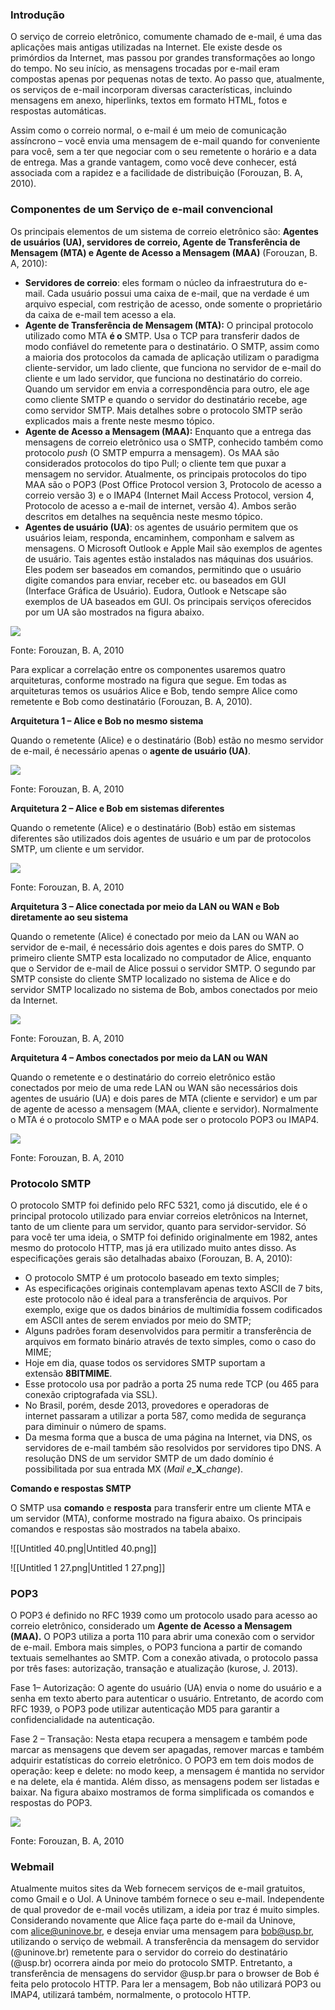 ### Introdução

O serviço de correio eletrônico, comumente chamado de e-mail, é uma das aplicações mais antigas utilizadas na Internet. Ele existe desde os primórdios da Internet, mas passou por grandes transformações ao longo do tempo. No seu início, as mensagens trocadas por e-mail eram compostas apenas por pequenas notas de texto. Ao passo que, atualmente, os serviços de e-mail incorporam diversas características, incluindo mensagens em anexo, hiperlinks, textos em formato HTML, fotos e respostas automáticas.

Assim como o correio normal, o e-mail é um meio de comunicação assíncrono – você envia uma mensagem de e-mail quando for conveniente para você, sem a ter que negociar com o seu remetente o horário e a data de entrega. Mas a grande vantagem, como você deve conhecer, está associada com a rapidez e a facilidade de distribuição (Forouzan, B. A, 2010).

### Componentes de um Serviço de e-mail convencional

Os principais elementos de um sistema de correio eletrônico são: **Agentes de usuários (UA), servidores de correio, Agente de Transferência de Mensagem (MTA) e Agente de Acesso a Mensagem (MAA)** (Forouzan, B. A, 2010):

- **Servidores de correio**: eles formam o núcleo da infraestrutura do e-mail. Cada usuário possui uma caixa de e-mail, que na verdade é um arquivo especial, com restrição de acesso, onde somente o proprietário da caixa de e-mail tem acesso a ela.
- **Agente de Transferência de Mensagem (MTA):** O principal protocolo utilizado como MTA **é o** SMTP. Usa o TCP para transferir dados de modo confiável do remetente para o destinatário. O SMTP, assim como a maioria dos protocolos da camada de aplicação utilizam o paradigma cliente-servidor, um lado cliente, que funciona no servidor de e-mail do cliente e um lado servidor, que funciona no destinatário do correio. Quando um servidor em envia a correspondência para outro, ele age como cliente SMTP e quando o servidor do destinatário recebe, age como servidor SMTP. Mais detalhes sobre o protocolo SMTP serão explicados mais a frente neste mesmo tópico.
- **Agente de Acesso a Mensagem (MAA):** Enquanto que a entrega das mensagens de correio eletrônico usa o SMTP, conhecido também como protocolo _push_ (O SMTP empurra a mensagem). Os MAA são considerados protocolos do tipo Pull; o cliente tem que puxar a mensagem no servidor. Atualmente, os principais protocolos do tipo MAA são o POP3 (Post Office Protocol version 3, Protocolo de acesso a correio versão 3) e o IMAP4 (Internet Mail Access Protocol, version 4, Protocolo de acesso a e-mail de internet, versão 4). Ambos serão descritos em detalhes na sequência neste mesmo tópico.
- **Agentes de usuário (UA)**: os agentes de usuário permitem que os usuários leiam, responda, encaminhem, componham e salvem as mensagens. O Microsoft Outlook e Apple Mail são exemplos de agentes de usuário. Tais agentes estão instalados nas máquinas dos usuários. Eles podem ser baseados em comandos, permitindo que o usuário digite comandos para enviar, receber etc. ou baseados em GUI (Interface Gráfica de Usuário). Eudora, Outlook e Netscape são exemplos de UA baseados em GUI. Os principais serviços oferecidos por um UA são mostrados na figura abaixo.

[![](https://img.uninove.br/static/0/0/0/0/0/0/1/7/5/3/1/1753130/39868.png)](https://img.uninove.br/static/0/0/0/0/0/0/1/7/5/3/1/1753130/39868.png)

Fonte: Forouzan, B. A, 2010

Para explicar a correlação entre os componentes usaremos quatro arquiteturas, conforme mostrado na figura que segue. Em todas as arquiteturas temos os usuários Alice e Bob, tendo sempre Alice como remetente e Bob como destinatário (Forouzan, B. A, 2010).

**Arquitetura 1 – Alice e Bob no mesmo sistema**

Quando o remetente (Alice) e o destinatário (Bob) estão no mesmo servidor de e-mail, é necessário apenas o **agente de usuário (UA)**.

[![](https://img.uninove.br/static/0/0/0/0/0/0/1/7/5/3/1/1753160/39869.png)](https://img.uninove.br/static/0/0/0/0/0/0/1/7/5/3/1/1753160/39869.png)

Fonte: Forouzan, B. A, 2010

**Arquitetura 2 – Alice e Bob em sistemas diferentes**

Quando o remetente (Alice) e o destinatário (Bob) estão em sistemas diferentes são utilizados dois agentes de usuário e um par de protocolos SMTP, um cliente e um servidor.

[![](https://img.uninove.br/static/0/0/0/0/0/0/1/7/5/3/1/1753167/39870.png)](https://img.uninove.br/static/0/0/0/0/0/0/1/7/5/3/1/1753167/39870.png)

Fonte: Forouzan, B. A, 2010

**Arquitetura 3 – Alice conectada por meio da LAN ou WAN e Bob diretamente ao seu sistema**

Quando o remetente (Alice) é conectado por meio da LAN ou WAN ao servidor de e-mail, é necessário dois agentes e dois pares do SMTP. O primeiro cliente SMTP esta localizado no computador de Alice, enquanto que o Servidor de e-mail de Alice possui o servidor SMTP. O segundo par SMTP consiste do cliente SMTP localizado no sistema de Alice e do servidor SMTP localizado no sistema de Bob, ambos conectados por meio da Internet.

[![](https://img.uninove.br/static/0/0/0/0/0/0/1/7/5/3/1/1753174/39871.png)](https://img.uninove.br/static/0/0/0/0/0/0/1/7/5/3/1/1753174/39871.png)

Fonte: Forouzan, B. A, 2010

**Arquitetura 4 – Ambos conectados por meio da LAN ou WAN**

Quando o remetente e o destinatário do correio eletrônico estão conectados por meio de uma rede LAN ou WAN são necessários dois agentes de usuário (UA) e dois pares de MTA (cliente e servidor) e um par de agente de acesso a mensagem (MAA, cliente e servidor). Normalmente o MTA é o protocolo SMTP e o MAA pode ser o protocolo POP3 ou IMAP4.

[![](https://img.uninove.br/static/0/0/0/0/0/0/1/7/5/0/4/1750485/39872.png)](https://img.uninove.br/static/0/0/0/0/0/0/1/7/5/0/4/1750485/39872.png)

Fonte: Forouzan, B. A, 2010

### Protocolo SMTP

O protocolo SMTP foi definido pelo RFC 5321, como já discutido, ele é o principal protocolo utilizado para enviar correios eletrônicos na Internet, tanto de um cliente para um servidor, quanto para servidor-servidor. Só para você ter uma ideia, o SMTP foi definido originalmente em 1982, antes mesmo do protocolo HTTP, mas já era utilizado muito antes disso. As especificações gerais são detalhadas abaixo (Forouzan, B. A, 2010):

- O protocolo SMTP é um protocolo baseado em texto simples;
- As especificações originais contemplavam apenas texto ASCII de 7 bits, este protocolo não é ideal para a transferência de arquivos. Por exemplo, exige que os dados binários de multimídia fossem codificados em ASCII antes de serem enviados por meio do SMTP;
- Alguns padrões foram desenvolvidos para permitir a transferência de arquivos em formato binário através de texto simples, como o caso do MIME;
- Hoje em dia, quase todos os servidores SMTP suportam a extensão **8BITMIME**.
- Esse protocolo usa por padrão a porta 25 numa rede TCP (ou 465 para conexão criptografada via SSL).
- No Brasil, porém, desde 2013, provedores e operadoras de internet passaram a utilizar a porta 587, como medida de segurança para diminuir o número de spams.
- Da mesma forma que a busca de uma página na Internet, via DNS, os servidores de e-mail também são resolvidos por servidores tipo DNS. A resolução DNS de um servidor SMTP de um dado domínio é possibilitada por sua entrada MX (_Mail e__**X**__change_).

**Comando e respostas SMTP**

O SMTP usa **comando** e **resposta** para transferir entre um cliente MTA e um servidor (MTA), conforme mostrado na figura abaixo. Os principais comandos e respostas são mostrados na tabela abaixo.

![[Untitled 40.png|Untitled 40.png]]

![[Untitled 1 27.png|Untitled 1 27.png]]

### POP3

O POP3 é definido no RFC 1939 como um protocolo usado para acesso ao correio eletrônico, considerado um **Agente de Acesso a Mensagem (MAA).** O POP3 utiliza a porta 110 para abrir uma conexão com o servidor de e-mail. Embora mais simples, o POP3 funciona a partir de comando textuais semelhantes ao SMTP. Com a conexão ativada, o protocolo passa por três fases: autorização, transação e atualização (kurose, J. 2013).

Fase 1– Autorização: O agente do usuário (UA) envia o nome do usuário e a senha em texto aberto para autenticar o usuário. Entretanto, de acordo com RFC 1939, o POP3 pode utilizar autenticação MD5 para garantir a confidencialidade na autenticação.

Fase 2 – Transação: Nesta etapa recupera a mensagem e também pode marcar as mensagens que devem ser apagadas, remover marcas e também adquirir estatísticas do correio eletrônico. O POP3 em tem dois modos de operação: keep e delete: no modo keep, a mensagem é mantida no servidor e na delete, ela é mantida. Além disso, as mensagens podem ser listadas e baixar. Na figura abaixo mostramos de forma simplificada os comandos e respostas do POP3.

[![](https://img.uninove.br/static/0/0/0/0/0/0/1/7/5/0/5/1750510/39873.png)](https://img.uninove.br/static/0/0/0/0/0/0/1/7/5/0/5/1750510/39873.png)

Fonte: Forouzan, B. A, 2010

### Webmail

Atualmente muitos sites da Web fornecem serviços de e-mail gratuitos, como Gmail e o Uol. A Uninove também fornece o seu e-mail. Independente de qual provedor de e-mail vocês utilizam, a ideia por traz é muito simples. Considerando novamente que Alice faça parte do e-mail da Uninove, com alice@uninove.br, e deseja enviar uma mensagem para bob@usp.br, utilizando o serviço de webmail. A transferência da mensagem do servidor (@uninove.br) remetente para o servidor do correio do destinatário (@usp.br) ocorrera ainda por meio do protocolo SMTP. Entretanto, a transferência de mensagens do servidor @usp.br para o browser de Bob é feita pelo protocolo HTTP. Para ler a mensagem, Bob não utilizará POP3 ou IMAP4, utilizará também, normalmente, o protocolo HTTP.